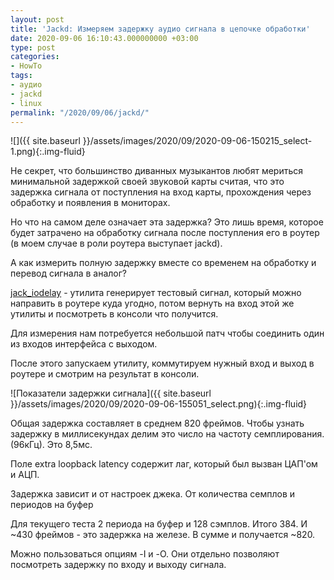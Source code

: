 ```yaml
---
layout: post
title: 'Jackd: Измеряем задержку аудио сигнала в цепочке обработки'
date: 2020-09-06 16:10:43.000000000 +03:00
type: post
categories:
- HowTo
tags:
- аудио
- jackd
- linux
permalink: "/2020/09/06/jackd/"
---
```


![]({{ site.baseurl }}/assets/images/2020/09/2020-09-06-150215_select-1.png){:.img-fluid}


Не секрет, что большинство диванных музыкантов любят мериться минимальной задержкой своей звуковой карты считая, что это задержка сигнала от поступления на вход карты, прохождения через обработку и появления в мониторах.

Но что на самом деле означает эта задержка? Это лишь время, которое будет затрачено на обработку сигнала после поступления его в роутер (в моем случае в роли роутера выступает jackd).

А как измерить полную задержку вместе со временем на обработку и перевод сигнала в аналог?

[jack_iodelay](https://www.systutorials.com/docs/linux/man/1-jack_iodelay/) - утилита генерирует тестовый сигнал, который можно направить в роутере куда угодно, потом вернуть на вход этой же утилиты и посмотреть в консоли что получится.

Для измерения нам потребуется небольшой патч чтобы соединить один из входов интерфейса с выходом.

После этого запускаем утилиту, коммутируем нужный вход и выход в роутере и смотрим на результат в консоли.

![Показатели задержки сигнала]({{ site.baseurl }}/assets/images/2020/09/2020-09-06-155051_select.png){:.img-fluid}

Общая задержка составляет в среднем 820 фреймов. Чтобы узнать задержку в миллисекундах делим это число на частоту семплирования. (96кГц). Это 8,5мс.

Поле extra loopback latency содержит лаг, который был вызван ЦАП'ом и АЦП.

Задержка зависит и от настроек джека. От количества семплов и периодов на буфер

Для текущего теста 2 периода на буфер и 128 сэмплов. Итого 384. И ~430 фреймов - это задержка на железе. В сумме и получается ~820.

Можно пользоваться опциям -I и -O. Они отдельно позволяют посмотреть задержку по входу и выходу сигнала.


